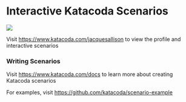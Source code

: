 # Interactive Katacoda Scenarios

[![](http://shields.katacoda.com/katacoda/jacquesallison/count.svg)](https://www.katacoda.com/jacquesallison "Get your profile on Katacoda.com")

Visit https://www.katacoda.com/jacquesallison to view the profile and interactive scenarios

### Writing Scenarios
Visit https://www.katacoda.com/docs to learn more about creating Katacoda scenarios

For examples, visit https://github.com/katacoda/scenario-example
